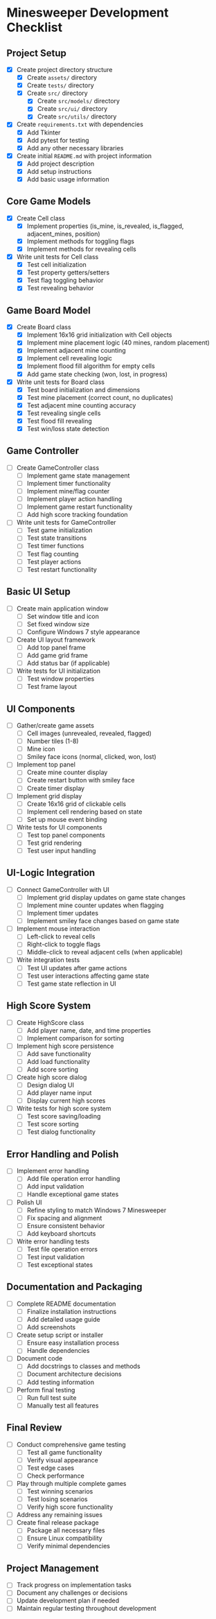# Minesweeper Development Checklist

## Project Setup
- [x] Create project directory structure
  - [x] Create `assets/` directory
  - [x] Create `tests/` directory
  - [x] Create `src/` directory
    - [x] Create `src/models/` directory
    - [x] Create `src/ui/` directory
    - [x] Create `src/utils/` directory
- [x] Create `requirements.txt` with dependencies
  - [x] Add Tkinter
  - [x] Add pytest for testing
  - [x] Add any other necessary libraries
- [x] Create initial `README.md` with project information
  - [x] Add project description
  - [x] Add setup instructions
  - [x] Add basic usage information

## Core Game Models
- [x] Create Cell class
  - [x] Implement properties (is_mine, is_revealed, is_flagged, adjacent_mines, position)
  - [x] Implement methods for toggling flags
  - [x] Implement methods for revealing cells
- [x] Write unit tests for Cell class
  - [x] Test cell initialization
  - [x] Test property getters/setters
  - [x] Test flag toggling behavior
  - [x] Test revealing behavior

## Game Board Model
- [x] Create Board class
  - [x] Implement 16x16 grid initialization with Cell objects
  - [x] Implement mine placement logic (40 mines, random placement)
  - [x] Implement adjacent mine counting
  - [x] Implement cell revealing logic
  - [x] Implement flood fill algorithm for empty cells
  - [x] Add game state checking (won, lost, in progress)
- [x] Write unit tests for Board class
  - [x] Test board initialization and dimensions
  - [x] Test mine placement (correct count, no duplicates)
  - [x] Test adjacent mine counting accuracy
  - [x] Test revealing single cells
  - [x] Test flood fill revealing
  - [x] Test win/loss state detection

## Game Controller
- [ ] Create GameController class
  - [ ] Implement game state management
  - [ ] Implement timer functionality
  - [ ] Implement mine/flag counter
  - [ ] Implement player action handling
  - [ ] Implement game restart functionality
  - [ ] Add high score tracking foundation
- [ ] Write unit tests for GameController
  - [ ] Test game initialization
  - [ ] Test state transitions
  - [ ] Test timer functions
  - [ ] Test flag counting
  - [ ] Test player actions
  - [ ] Test restart functionality

## Basic UI Setup
- [ ] Create main application window
  - [ ] Set window title and icon
  - [ ] Set fixed window size
  - [ ] Configure Windows 7 style appearance
- [ ] Create UI layout framework
  - [ ] Add top panel frame
  - [ ] Add game grid frame
  - [ ] Add status bar (if applicable)
- [ ] Write tests for UI initialization
  - [ ] Test window properties
  - [ ] Test frame layout

## UI Components
- [ ] Gather/create game assets
  - [ ] Cell images (unrevealed, revealed, flagged)
  - [ ] Number tiles (1-8)
  - [ ] Mine icon
  - [ ] Smiley face icons (normal, clicked, won, lost)
- [ ] Implement top panel
  - [ ] Create mine counter display
  - [ ] Create restart button with smiley face
  - [ ] Create timer display
- [ ] Implement grid display
  - [ ] Create 16x16 grid of clickable cells
  - [ ] Implement cell rendering based on state
  - [ ] Set up mouse event binding
- [ ] Write tests for UI components
  - [ ] Test top panel components
  - [ ] Test grid rendering
  - [ ] Test user input handling

## UI-Logic Integration
- [ ] Connect GameController with UI
  - [ ] Implement grid display updates on game state changes
  - [ ] Implement mine counter updates when flagging
  - [ ] Implement timer updates
  - [ ] Implement smiley face changes based on game state
- [ ] Implement mouse interaction
  - [ ] Left-click to reveal cells
  - [ ] Right-click to toggle flags
  - [ ] Middle-click to reveal adjacent cells (when applicable)
- [ ] Write integration tests
  - [ ] Test UI updates after game actions
  - [ ] Test user interactions affecting game state
  - [ ] Test game state reflection in UI

## High Score System
- [ ] Create HighScore class
  - [ ] Add player name, date, and time properties
  - [ ] Implement comparison for sorting
- [ ] Implement high score persistence
  - [ ] Add save functionality
  - [ ] Add load functionality
  - [ ] Add score sorting
- [ ] Create high score dialog
  - [ ] Design dialog UI
  - [ ] Add player name input
  - [ ] Display current high scores
- [ ] Write tests for high score system
  - [ ] Test score saving/loading
  - [ ] Test score sorting
  - [ ] Test dialog functionality

## Error Handling and Polish
- [ ] Implement error handling
  - [ ] Add file operation error handling
  - [ ] Add input validation
  - [ ] Handle exceptional game states
- [ ] Polish UI
  - [ ] Refine styling to match Windows 7 Minesweeper
  - [ ] Fix spacing and alignment
  - [ ] Ensure consistent behavior
  - [ ] Add keyboard shortcuts
- [ ] Write error handling tests
  - [ ] Test file operation errors
  - [ ] Test input validation
  - [ ] Test exceptional states

## Documentation and Packaging
- [ ] Complete README documentation
  - [ ] Finalize installation instructions
  - [ ] Add detailed usage guide
  - [ ] Add screenshots
- [ ] Create setup script or installer
  - [ ] Ensure easy installation process
  - [ ] Handle dependencies
- [ ] Document code
  - [ ] Add docstrings to classes and methods
  - [ ] Document architecture decisions
  - [ ] Add testing information
- [ ] Perform final testing
  - [ ] Run full test suite
  - [ ] Manually test all features

## Final Review
- [ ] Conduct comprehensive game testing
  - [ ] Test all game functionality
  - [ ] Verify visual appearance
  - [ ] Test edge cases
  - [ ] Check performance
- [ ] Play through multiple complete games
  - [ ] Test winning scenarios
  - [ ] Test losing scenarios
  - [ ] Verify high score functionality
- [ ] Address any remaining issues
- [ ] Create final release package
  - [ ] Package all necessary files
  - [ ] Ensure Linux compatibility
  - [ ] Verify minimal dependencies

## Project Management
- [ ] Track progress on implementation tasks
- [ ] Document any challenges or decisions
- [ ] Update development plan if needed
- [ ] Maintain regular testing throughout development
